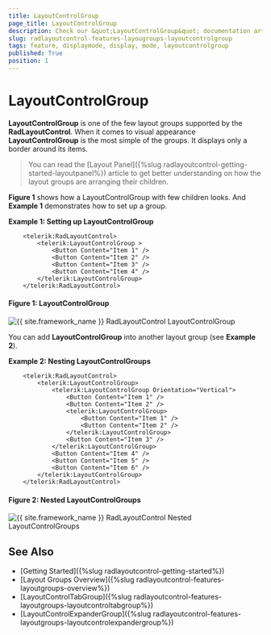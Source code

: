 ```yaml
---
title: LayoutControlGroup
page_title: LayoutControlGroup
description: Check our &quot;LayoutControlGroup&quot; documentation article for the RadLayoutControl {{ site.framework_name }} control.
slug: radlayoutcontrol-features-layougroups-layoutcontrolgroup
tags: feature, displaymode, display, mode, layoutcontrolgroup
published: True
position: 1
---
```


# LayoutControlGroup

__LayoutControlGroup__ is one of the few layout groups supported by the __RadLayoutControl__. When it comes to visual appearance __LayoutControlGroup__ is the most simple of the groups. It displays only a border around its items. 

> You can read the [Layout Panel]({%slug radlayoutcontrol-getting-started-layoutpanel%}) article to get better understanding on how the layout groups are arranging their children. 

__Figure 1__ shows how a LayoutControlGroup with few children looks. And __Example 1__ demonstrates how to set up a group.

__Example 1: Setting up LayoutControlGroup__
```XAML
	<telerik:RadLayoutControl>            
		<telerik:LayoutControlGroup >                
			<Button Content="Item 1" />
			<Button Content="Item 2" />
			<Button Content="Item 3" />
			<Button Content="Item 4" />
		</telerik:LayoutControlGroup>
	</telerik:RadLayoutControl>      
```	

#### __Figure 1: LayoutControlGroup__
![{{ site.framework_name }} RadLayoutControl LayoutControlGroup](images/layoutcontrol-features-layoutcontrolgroup-01.png)

You can add __LayoutControlGroup__ into another layout group (see __Example 2__).

__Example 2: Nesting LayoutControlGroups__
```XAML
	<telerik:RadLayoutControl>
		<telerik:LayoutControlGroup>
			<telerik:LayoutControlGroup Orientation="Vertical">                    
				<Button Content="Item 1" />
				<Button Content="Item 2" />
				<telerik:LayoutControlGroup>
					<Button Content="Item 1" />
					<Button Content="Item 2" />
				</telerik:LayoutControlGroup>
				<Button Content="Item 3" />
			</telerik:LayoutControlGroup>
			<Button Content="Item 4" />
			<Button Content="Item 5" />
			<Button Content="Item 6" />
		</telerik:LayoutControlGroup>
	</telerik:RadLayoutControl>
```    

#### __Figure 2: Nested LayoutControlGroups__
![{{ site.framework_name }} RadLayoutControl Nested LayoutControlGroups](images/layoutcontrol-features-layoutcontrolgroup-02.png)	

## See Also
* [Getting Started]({%slug radlayoutcontrol-getting-started%})
* [Layout Groups Overview]({%slug radlayoutcontrol-features-layoutgroups-overview%})
* [LayoutControlTabGroup]({%slug radlayoutcontrol-features-layoutgroups-layoutcontroltabgroup%})
* [LayoutControlExpanderGroup]({%slug radlayoutcontrol-features-layoutgroups-layoutcontrolexpandergroup%})